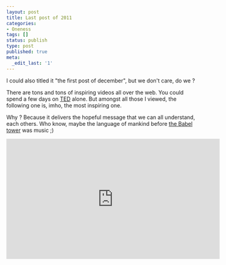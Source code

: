 ```yaml
---
layout: post
title: Last post of 2011
categories:
- Oneness
tags: []
status: publish
type: post
published: true
meta:
  _edit_last: '1'
---
```

I could also titled it "the first post of december", but we don't care, do we ?

There are tons and tons of inspiring videos all over the web. You could spend a few days on <a href="http://www.ted.com" title="Technology, Entertainement and Design">TED</a> alone. But amongst all those I viewed, the following one is, imho, the most inspiring one.

Why ? Because it delivers the hopeful message that we can all understand, each others. Who know, maybe the language of mankind before <a href="http://en.wikipedia.org/wiki/Tour_de_Babel">the Babel tower</a> was music ;)

<iframe width="560" height="315" src="http://www.youtube.com/embed/ne6tB2KiZuk" frameborder="0" allowfullscreen></iframe>